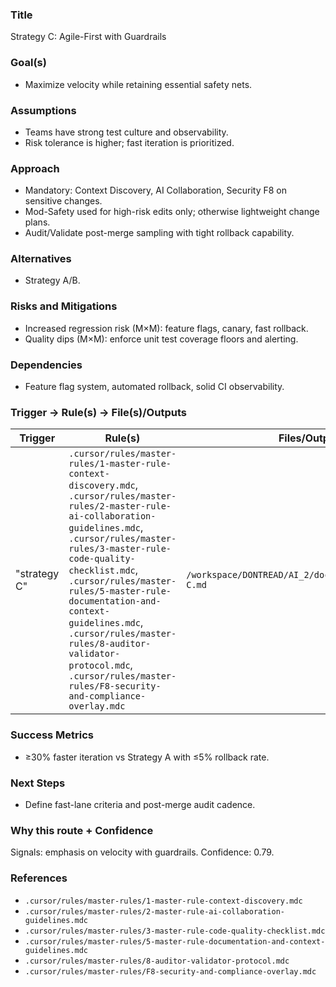 ### Title
Strategy C: Agile-First with Guardrails

### Goal(s)
- Maximize velocity while retaining essential safety nets.

### Assumptions
- Teams have strong test culture and observability.
- Risk tolerance is higher; fast iteration is prioritized.

### Approach
- Mandatory: Context Discovery, AI Collaboration, Security F8 on sensitive changes.
- Mod-Safety used for high-risk edits only; otherwise lightweight change plans.
- Audit/Validate post-merge sampling with tight rollback capability.

### Alternatives
- Strategy A/B.

### Risks and Mitigations
- Increased regression risk (M×M): feature flags, canary, fast rollback.
- Quality dips (M×M): enforce unit test coverage floors and alerting.

### Dependencies
- Feature flag system, automated rollback, solid CI observability.

### Trigger → Rule(s) → File(s)/Outputs
| Trigger | Rule(s) | Files/Outputs | Gates |
|---|---|---|---|
| "strategy C" | `.cursor/rules/master-rules/1-master-rule-context-discovery.mdc`, `.cursor/rules/master-rules/2-master-rule-ai-collaboration-guidelines.mdc`, `.cursor/rules/master-rules/3-master-rule-code-quality-checklist.mdc`, `.cursor/rules/master-rules/5-master-rule-documentation-and-context-guidelines.mdc`, `.cursor/rules/master-rules/8-auditor-validator-protocol.mdc`, `.cursor/rules/master-rules/F8-security-and-compliance-overlay.mdc` | `/workspace/DONTREAD/AI_2/docs/proposals/strategy-C.md` | Criticals block; post-merge audits |

### Success Metrics
- ≥30% faster iteration vs Strategy A with ≤5% rollback rate.

### Next Steps
- Define fast-lane criteria and post-merge audit cadence.

### Why this route + Confidence
Signals: emphasis on velocity with guardrails. Confidence: 0.79.

### References
- `.cursor/rules/master-rules/1-master-rule-context-discovery.mdc`
- `.cursor/rules/master-rules/2-master-rule-ai-collaboration-guidelines.mdc`
- `.cursor/rules/master-rules/3-master-rule-code-quality-checklist.mdc`
- `.cursor/rules/master-rules/5-master-rule-documentation-and-context-guidelines.mdc`
- `.cursor/rules/master-rules/8-auditor-validator-protocol.mdc`
- `.cursor/rules/master-rules/F8-security-and-compliance-overlay.mdc`
